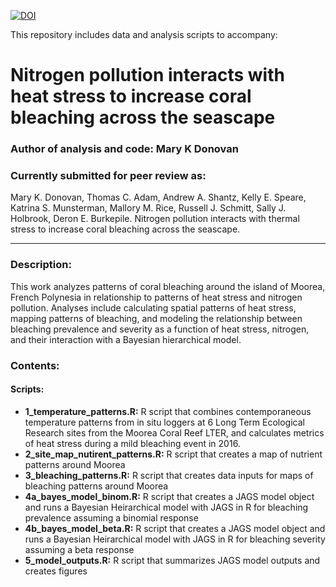 [![DOI](https://zenodo.org/badge/204556956.svg)](https://zenodo.org/badge/latestdoi/204556956)

This repository includes data and analysis scripts to accompany:

# Nitrogen pollution interacts with heat stress to increase coral bleaching across the seascape

### Author of analysis and code: Mary K Donovan
### Currently submitted for peer review as:
Mary K. Donovan, Thomas C. Adam, Andrew A. Shantz, Kelly E. Speare, Katrina S. Munsterman, Mallory M. Rice, Russell J. Schmitt, Sally J. Holbrook, Deron E. Burkepile. Nitrogen pollution interacts with thermal stress to increase coral bleaching across the seascape.
 


-----

### Description:
This work analyzes patterns of coral bleaching around the island of Moorea, French Polynesia in relationship to patterns of heat stress and nitrogen pollution. Analyses include calculating spatial patterns of heat stress, mapping patterns of bleaching, and modeling the relationship between bleaching prevalence and severity as a function of heat stress, nitrogen, and their interaction with a Bayesian hierarchical model.

### Contents:
#### Scripts:
* **1_temperature_patterns.R:** R script that combines contemporaneous temperature patterns from in situ loggers at 6 Long Term Ecological Research sites from the Moorea Coral Reef LTER, and calculates metrics of heat stress during a mild bleaching event in 2016.
* **2_site_map_nutirent_patterns.R:** R script that creates a map of nutrient patterns around Moorea
* **3_bleaching_patterns.R:** R script that creates data inputs for maps of bleaching patterns around Moorea
* **4a_bayes_model_binom.R:** R script that creates a JAGS model object and runs a Bayesian Heirarchical model with JAGS in R for bleaching prevalence assuming a binomial response
* **4b_bayes_model_beta.R:** R script that creates a JAGS model object and runs a Bayesian Heirarchical model with JAGS in R for bleaching severity assuming a beta response
* **5_model_outputs.R:** R script that summarizes JAGS model outputs and creates figures
